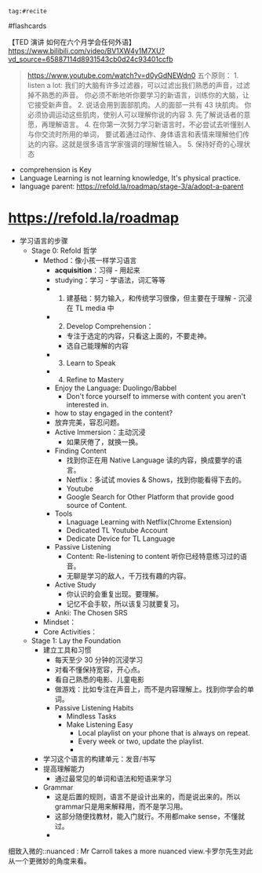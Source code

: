 ```query
tag:#recite
```
#flashcards 

【TED 演讲 如何在六个月学会任何外语】https://www.bilibili.com/video/BV1XW4y1M7XU?vd_source=65887114d8931543cb0d24c93401ccfb
> https://www.youtube.com/watch?v=d0yGdNEWdn0
 五个原则：
	1. listen a lot: 我们的大脑有许多过滤器，可以过滤出我们熟悉的声音，过滤掉不熟悉的声音。
	你必须不断地听你要学习的新语言，训练你的大脑，让它接受新声音。
	2. 说话会用到面部肌肉。人的面部一共有 43 块肌肉。
	你必须协调运动这些肌肉，使别人可以理解你说的内容
	3. 先了解说话者的意愿，再理解语言。
	4. 在你第一次努力学习新语言时，不必尝试去听懂别人与你交流时所用的单词，
	要试着通过动作、身体语言和表情来理解他们传达的内容。这就是很多语言学家强调的理解性输入。
	5. 保持好奇的心理状态
- comprehension  is Key
- Language Learning is not learning knowledge, It's physical practice.
- language parent: https://refold.la/roadmap/stage-3/a/adopt-a-parent 

# https://refold.la/roadmap
- 学习语言的步骤
	- Stage 0: Refold 哲学
		- Method：像小孩一样学习语言
			- **acquisition**：习得 - 用起来
			- studying：学习 - 学语法，词汇等等
			- 1. 建基础：努力输入，和传统学习很像，但主要在于理解 - 沉浸在 TL media 中
			- 2. Develop Comprehension：
				- 专注于选定的内容，只看这上面的，不要走神。
				- 选自己能理解的内容
			- 3. Learn to Speak
			- 4. Refine to Mastery
			- Enjoy the Language: Duolingo/Babbel
				- Don't force yourself to immerse with content you aren't interested in.
			- how to stay engaged in the content?
			- 放弃完美，容忍问题。
			- Active Immersion：主动沉浸
				- 如果厌倦了，就换一换。
			- Finding Content
				- 找到你正在用 Native Language 读的内容，换成要学的语言。
				- Netflix：多试试 movies & Shows，找到你能看得下去的。
				- Youtube
				- Google Search for Other Platform that provide good source of Content.
			- Tools
				- Lnaguage Learning with Netflix(Chrome Extension)
				- Dedicated TL Youtube Account
				- Dedicate Device for TL Language
			- Passive Listening
				- Content: Re-listening to content 听你已经特意练习过的语音。
				- 无聊是学习的敌人，千万找有趣的内容。
			- Active Study
				- 你认识的会重复出现。要理解。
				- 记忆不会手软，所以该复习就要复习。
			- Anki: The Chosen SRS
		- Mindset：
		- Core Activities：
	- Stage 1: Lay the Foundation
		- 建立工具和习惯
			- 每天至少 30 分钟的沉浸学习
			- 对看不懂保持宽容，开心点。
			- 看自己熟悉的电影、儿童电影
			- 做游戏：比如专注在声音上，而不是内容理解上。找到你学会的单词。
			- Passive Listening Habits
				- Mindless Tasks
				- Make Listening Easy
					- Local playlist on your phone that is always on repeat.
					- Every week or two, update the playlist.
					- 
		- 学习这个语言的构建单元：发音/书写
		- 提高理解能力
			- 通过最常见的单词和语法和短语来学习
		- Grammar
			- 这是后置的规则，语言不是设计出来的，而是说出来的。所以grammar只是用来解释用，而不是学习用。
			- 这部分随便找教材，能入门就行。不用都make sense，不懂就过。
			- 






细致入微的::nuanced : Mr Carroll takes a more nuanced view.卡罗尔先生对此从一个更微妙的角度来看。 <!--SR:!2023-09-19-10-17,1.9,130-->

